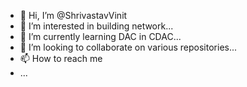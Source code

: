 - 👋 Hi, I’m @ShrivastavVinit
- 👀 I’m interested in building network...
- 🌱 I’m currently learning DAC in  CDAC...
- 💞️ I’m looking to collaborate on various repositories...
- 📫 How to reach me 
- ...

<!---
ShrivastavVinit/ShrivastavVinit is a ✨ special ✨ repository because its `README.md` (this file) appears on your GitHub profile.
You can click the Preview link to take a look at your changes.
--->

